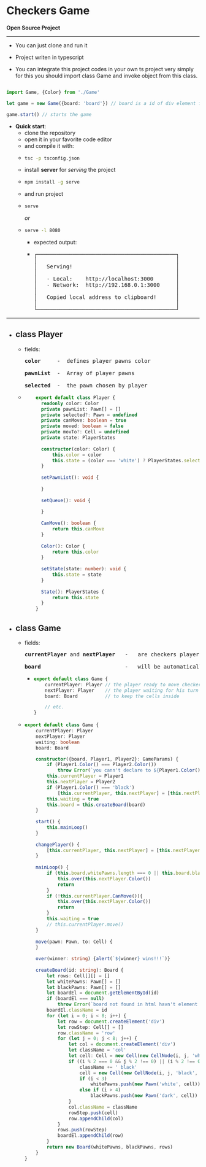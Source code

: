 <h1>Checkers Game</h1>

**Open Source Project**

---

- You can just clone and run it 
- Project writen in typescript

- You can integrate this project codes in your own ts project very simply for this you should import class Game and invoke object from this class. 

```typescript

import Game, {Color} from './Game'

let game = new Game({board: 'board'}) // board is a id of div element from index.html

game.start() // starts the game

```

- **Quick start**:
  - clone the repository
  - open it in your favorite code editor
  - and compile it with:
  - ```bash
    tsc -p tsconfig.json
    ```
  - install **server** for *serving* the project
  - ```bash
    npm install -g serve
    ```
  - and run project
  - ```bash
    serve
    ```
    *or*
  - ```bash
    serve -l 8080
    ```
    - expected output: <br> 
    -  <pre>
       ┌───────────────────────────────────────────┐
       │                                           │
       │   Serving!                                │
       │                                           │
       │   - Local:    http://localhost:3000       │
       │   - Network:  http://192.168.0.1:3000     │
       │                                           │
       │   Copied local address to clipboard!      │
       │                                           │
       └───────────────────────────────────────────┘
      </pre>
---

- **class Player**
  -

  - fields: <br> 
    <pre>
    <b>color</b>     -  defines player pawns color <br>
    <b>pawnList</b>  -  Array of player pawns <br>
    <b>selected</b>  -  the pawn chosen by player
    </pre>
  - ```typescript
        export default class Player {
          readonly color: Color
          private pawnList: Pawn[] = []
          private selected?: Pawn = undefined
          private canMove: boolean = true
          private moved: boolean = false
          private movTo?: Cell = undefined
          private state: PlayerStates
      
          constructor(color: Color) {
              this.color = color
              this.state = (color === 'white') ? PlayerStates.selecting : PlayerStates.waiting
          }
      
          setPawnList(): void {
              
          }
      
          setQueue(): void {
      
          }
      
          CanMove(): boolean {
              return this.canMove
          }
      
          Color(): Color {
              return this.color
          }
      
          setState(state: number): void {
              this.state = state
          }
      
          State(): PlayerStates {
              return this.state
          }
        }
    ```

- **class Game**
  -
  
    - fields: <br>
      <pre>
      <b>currentPlayer</b> and <b>nextPlayer</b>   -   are checkers players (instance of Player) <br>
      <b>board</b>                          -   will be automatically created using the div id you provided (the one we gave to the Game constructor).
      </pre>
      - ```typescript
        export default class Game {
            currentPlayer: Player // the player ready to move checkers pawn
            nextPlayer: Player    // the player waiting for his turn
            board: Board          // to keep the cells inside
        
            // etc.
        }
        ```
        
    - ```typescript
      export default class Game {
          currentPlayer: Player
          nextPlayer: Player
          waiting: boolean
          board: Board
      
          constructor({board, Player1, Player2}: GameParams) {
              if (Player1.Color() === Player2.Color())
                  throw Error(`you cann't declare to ${Player1.Color()} players`)
              this.currentPlayer = Player1
              this.nextPlayer = Player2
              if (Player1.Color() === 'black')
                  [this.currentPlayer, this.nextPlayer] = [this.nextPlayer, this.currentPlayer]
              this.waiting = true
              this.board = this.createBoard(board)
          }
    
          start() {
              this.mainLoop()
          }
    
          changePlayer() {
              [this.currentPlayer, this.nextPlayer] = [this.nextPlayer, this.currentPlayer]
          }
    
          mainLoop() {
              if (this.board.whitePawns.length === 0 || this.board.blackPawns.length === 0) {
                  this.over(this.nextPlayer.Color())
                  return
              }
              if (!this.currentPlayer.CanMove()){
                  this.over(this.nextPlayer.Color())
                  return
              }
              this.waiting = true
              // this.currentPlayer.move()
          }
    
          move(pawn: Pawn, to: Cell) {
          }
    
          over(winner: string) {alert(`${winner} wins!!!`)}
    
          createBoard(id: string): Board {
              let rows: Cell[][] = []
              let whitePawns: Pawn[] = []
              let blackPawns: Pawn[] = []
              let boardEl = document.getElementById(id)
              if (boardEl === null)
                  throw Error(`board not found in html havn't element with id ${id}`)
              boardEl.className = id
              for (let i = 0; i < 8; i++) {
                  let row = document.createElement('div')
                  let rowStep: Cell[] = []
                  row.className = 'row'
                  for (let j = 0; j < 8; j++) {
                      let col = document.createElement('div')
                      let className = 'col'
                      let cell: Cell = new Cell(new CellNode(i, j, 'white', col))
                      if ((i % 2 === 0 && j % 2 !== 0) || (i % 2 !== 0 && j % 2 === 0 )){
                          className += ' black'
                          cell = new Cell(new CellNode(i, j, 'black', col))
                          if (i < 3)
                              whitePawns.push(new Pawn('white', cell))
                          else if (i > 4)
                              blackPawns.push(new Pawn('dark', cell))
                      }
                      col.className = className
                      rowStep.push(cell)
                      row.appendChild(col)
                  }
                  rows.push(rowStep)
                  boardEl.appendChild(row)
              }
              return new Board(whitePawns, blackPawns, rows)
          }
      }
      ```
